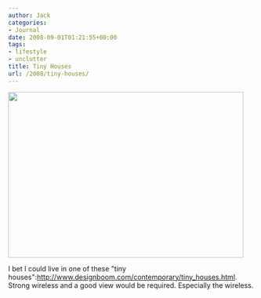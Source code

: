 ```yaml
---
author: Jack
categories:
- Journal
date: 2008-09-01T01:21:55+00:00
tags:
- lifestyle
- unclutter
title: Tiny Houses
url: /2008/tiny-houses/
---
```


<img src="http://baty.net/files//tinyhouse.jpg" alt="" title="tinyhouse" width="480" height="338" class="alignnone size-full wp-image-2623 frame" />

I bet I could live in one of these "tiny houses":http://www.designboom.com/contemporary/tiny_houses.html. Strong wireless and a good view would be required. Especially the wireless.